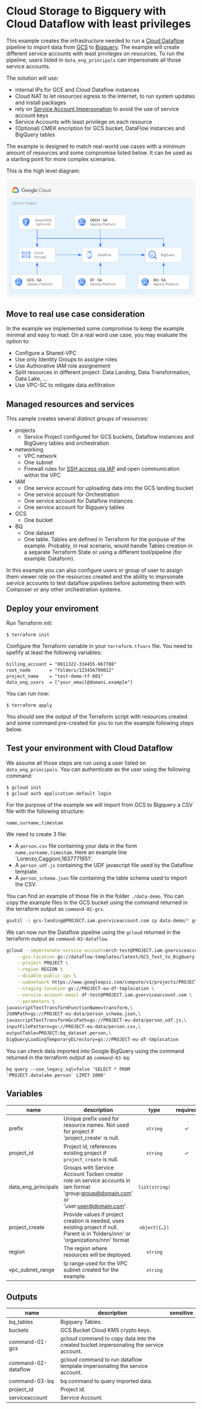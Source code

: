 # Cloud Storage to Bigquery with Cloud Dataflow with least privileges

This example creates the infrastructure needed to run a [Cloud Dataflow](https://cloud.google.com/dataflow) pipeline to import data from [GCS](https://cloud.google.com/storage) to [Bigquery](https://cloud.google.com/bigquery). The example will create different service accounts with least privileges on resources. To run the pipeline, users listed in `data_eng_principals` can impersonate all those service accounts.

The solution will use:
 - internal IPs for GCE and Cloud Dataflow instances
 - Cloud NAT to let resources egress to the Internet, to run system updates and install packages
 - rely on [Service Account Impersonation](https://cloud.google.com/iam/docs/impersonating-service-accounts) to avoid the use of service account keys
 - Service Accounts with least privilege on each resource
 - (Optional) CMEK encription for GCS bucket, DataFlow instances and BigQuery tables
 
The example is designed to match real-world use cases with a minimum amount of resources and some compromise listed below. It can be used as a starting point for more complex scenarios.

This is the high level diagram:

![GCS to Biquery High-level diagram](diagram.png "GCS to Biquery High-level diagram")
## Move to real use case consideration
In the example we implemented some compromise to keep the example minimal and easy to read. On a real word use case, you may evaluate the option to:
 - Configure a Shared-VPC
 - Use only Identity Groups to assigne roles
 - Use Authorative IAM role assignement
 - Split resources in different project: Data Landing, Data Transformation, Data Lake, ...
 - Use VPC-SC to mitigate data exfiltration

## Managed resources and services

This sample creates several distinct groups of resources:

- projects
  - Service Project configured for GCS buckets, Dataflow instances and BigQuery tables and orchestration
- networking
  - VPC network
  - One subnet
  - Firewall rules for [SSH access via IAP](https://cloud.google.com/iap/docs/using-tcp-forwarding) and open communication within the VPC
- IAM
  - One service account for uploading data into the GCS landing bucket
  - One service account for Orchestration
  - One service account for Dataflow instances
  - One service account for Bigquery tables
- GCS
  - One bucket
- BQ
  - One dataset
  - One table. Tables are defined in Terraform for the porpuse of the example. Probably, in real scenario, would handle Tables creation in a separate Terraform State or using a different tool/pipeline (for example: Dataform).

In this example you can also configure users or group of user to assign them viewer role on the resources created and the ability to imprsonate service accounts to test dataflow pipelines before autometing them with Composer or any other orchestration systems.

## Deploy your enviroment

Run Terraform init:

```
$ terraform init
```

Configure the Terraform variable in your `terraform.tfvars` file. You need to spefify at least the following variables:

```
billing_account = "0011322-334455-667788"
root_node       = "folders/123456789012"
project_name    = "test-demo-tf-001"
data_eng_users  = ["your_email@domani.example"]
```

You can run now:

```
$ terraform apply
```

You should see the output of the Terraform script with resources created and some command pre-created for you to run the example following steps below.

## Test your environment with Cloud Dataflow

We assume all those steps are run using a user listed on `data_eng_principals`. You can authenticate as the user using the following command:

```
$ gcloud init
$ gcloud auth application-default login 
```

For the purpose of the example we will import from GCS to Bigquery a CSV file with the following structure:

```
name,surname,timestam
```

We need to create 3 file:
 - A `person.csv` file containing your data in the form `name,surname,timestam`. Here an example line `Lorenzo,Caggioni,1637771951'.
 - A `person_udf.js` containing the UDF javascript file used by the Dataflow template.
 - A `person_schema.json` file containing the table schema used to import the CSV.
 
You can find an example of those file in the folder `./data-demo`. You can copy the example files in the GCS bucket using the  command returned in the terraform output as `command-01-gcs`.

```bash
gsutil -i gcs-landing@PROJECT.iam.gserviceaccount.com cp data-demo/* gs://LANDING_BUCKET
```

We can now run the Dataflow pipeline using the `gcloud` returned in the terraform output as `command-03-dataflow`.

```bash
gcloud --impersonate-service-account=orch-test@PROJECT.iam.gserviceaccount.com dataflow jobs run test_batch_01 \
    --gcs-location gs://dataflow-templates/latest/GCS_Text_to_BigQuery \
    --project PROJECT \
    --region REGION \
    --disable-public-ips \
    --subnetwork https://www.googleapis.com/compute/v1/projects/PROJECT/regions/REGION/subnetworks/subnet \
    --staging-location gs://PROJECT-eu-df-tmplocation \
    --service-account-email df-test@PROJECT.iam.gserviceaccount.com \
    --parameters \
javascriptTextTransformFunctionName=transform,\
JSONPath=gs://PROJECT-eu-data/person_schema.json,\
javascriptTextTransformGcsPath=gs://PROJECT-eu-data/person_udf.js,\
inputFilePattern=gs://PROJECT-eu-data/person.csv,\
outputTable=PROJECT:bq_dataset.person,\
bigQueryLoadingTemporaryDirectory=gs://PROJECT-eu-df-tmplocation 
```

You can check data imported into Google BigQuery using the  command returned in the terraform output as `command-03-bq`:

```
bq query --use_legacy_sql=false 'SELECT * FROM `PROJECT.datalake.person` LIMIT 1000'
```


<!-- BEGIN TFDOC -->
## Variables

| name | description | type | required | default |
|---|---|:---:|:---:|:---:|
| prefix | Unique prefix used for resource names. Not used for project if 'project_create' is null. | <code>string</code> | ✓ |  |
| project_id | Project id, references existing project if `project_create` is null. | <code>string</code> | ✓ |  |
| data_eng_principals | Groups with Service Account Tocken creator role on service accounts in iam format 'group:group@domain.com' or 'user:user@domain.com'. | <code>list&#40;string&#41;</code> |  | <code>&#91;&#93;</code> |
| project_create | Provide values if project creation is needed, uses existing project if null. Parent is in 'folders/nnn' or 'organizations/nnn' format | <code title="object&#40;&#123;&#10;  billing_account_id &#61; string&#10;  parent             &#61; string&#10;&#125;&#41;">object&#40;&#123;&#8230;&#125;&#41;</code> |  | <code>null</code> |
| region | The region where resources will be deployed. | <code>string</code> |  | <code>&#34;europe-west1&#34;</code> |
| vpc_subnet_range | Ip range used for the VPC subnet created for the example. | <code>string</code> |  | <code>&#34;10.0.0.0&#47;20&#34;</code> |

## Outputs

| name | description | sensitive |
|---|---|:---:|
| bq_tables | Bigquery Tables. |  |
| buckets | GCS Bucket Cloud KMS crypto keys. |  |
| command-01-gcs | gcloud command to copy data into the created bucket impersonating the service account. |  |
| command-02-dataflow | gcloud command to run dataflow template impersonating the service account. |  |
| command-03-bq | bq command to query imported data. |  |
| project_id | Project id. |  |
| serviceaccount | Service Account. |  |
<!-- END TFDOC -->
